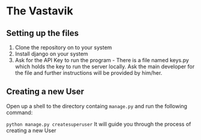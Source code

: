 # The Vastavik

## Setting up the files

1. Clone the repository on to your system
2. Install django on your system
3. Ask for the API Key to run the program - There is a file named keys.py which holds the key to run the server locally. Ask the main developer for the file and further instructions will be provided by him/her.

## Creating a new User

Open up a shell to the directory containg `manage.py` and run the following command:

`python manage.py createsuperuser`
It will guide you through the process of creating a new User
